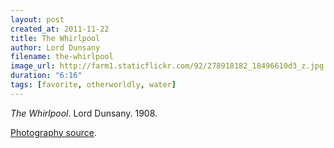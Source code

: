 ```yaml
---
layout: post
created_at: 2011-11-22
title: The Whirlpool
author: Lord Dunsany
filename: the-whirlpool
image_url: http://farm1.staticflickr.com/92/278918182_18496610d3_z.jpg
duration: "6:16"
tags: [favorite, otherworldly, water]
---
```


_The Whirlpool_.  Lord Dunsany.  1908.

[Photography source](http://www.flickr.com/photos/schizoform/278918182/).

